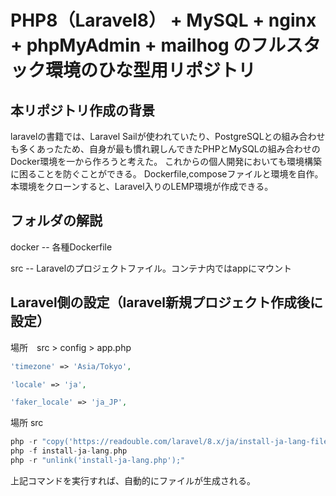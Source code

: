 # PHP8（Laravel8） + MySQL + nginx + phpMyAdmin + mailhog のフルスタック環境のひな型用リポジトリ

## 本リポジトリ作成の背景
laravelの書籍では、Laravel Sailが使われていたり、PostgreSQLとの組み合わせも多くあったため、自身が最も慣れ親しんできたPHPとMySQLの組み合わせのDocker環境を一から作ろうと考えた。
これからの個人開発においても環境構築に困ることを防ぐことができる。
Dockerfile,composeファイルと環境を自作。本環境をクローンすると、Laravel入りのLEMP環境が作成できる。

## フォルダの解説
docker -- 各種Dockerfile

src -- Laravelのプロジェクトファイル。コンテナ内ではappにマウント

## Laravel側の設定（laravel新規プロジェクト作成後に設定）
場所　src > config > app.php

```php
'timezone' => 'Asia/Tokyo',
```


```php
'locale' => 'ja',
```

```php
'faker_locale' => 'ja_JP',
```

場所 src

```php
php -r "copy('https://readouble.com/laravel/8.x/ja/install-ja-lang-files.php', 'install-ja-lang.php');"
php -f install-ja-lang.php
php -r "unlink('install-ja-lang.php');"
```

上記コマンドを実行すれば、自動的にファイルが生成される。
